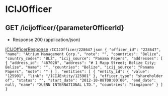 # ICIJOfficer


## GET /icijofficer/{parameterOfficerId}
- Response 200 (application/json)

[ICIJOfficerResponse](ICIJOfficerResponse.md)
    ```
   /ICIJOfficer/228647
    ```
    ```json
   {
  "officer_id": "228647",
  "name": "Atrium Management Corp.",
  "note": "",
  "countries": "Belize",
  "country_codes": "BLZ",
  "icij_source": "Panama Papers",
  "addresses": [
    {
      "address_id": "467028",
      "address": "# 1 Mapp Street; Belize City; Belize",
      "name": "",
      "countries": "Belize",
      "icij_source": "Panama Papers",
      "note": ""
    }
  ],
  "entities": [
    {
      "entity_id": {
        "value": "125901",
        "link": "/ICIJEntity/125901"
      },
      "officer_type": "shareholder of",
      "status": "",
      "start_date": "2012-10-08T00:00:00",
      "end_date": null,
      "name": "XUENN INTERNATIONAL LTD.",
      "countries": "Singapore"
    }
  ]
}
    ```
